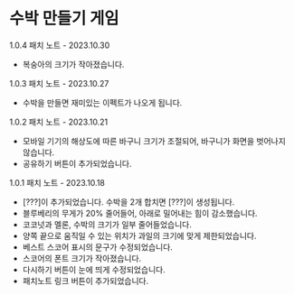 
# 수박 만들기 게임

1.0.4 패치 노트 - 2023.10.30
- 복숭아의 크기가 작아졌습니다.

1.0.3 패치 노트 - 2023.10.27
- 수박을 만들면 재미있는 이펙트가 나오게 됩니다.

1.0.2 패치 노트 - 2023.10.21
- 모바일 기기의 해상도에 따른 바구니 크기가 조절되어, 바구니가 화면을 벗어나지 않습니다.
- 공유하기 버튼이 추가되었습니다.

1.0.1 패치 노트 - 2023.10.18
- [???]이 추가되었습니다. 수박을 2개 합치면 [???]이 생성됩니다.
- 블루베리의 무게가 20% 줄어들어, 아래로 밀어내는 힘이 감소했습니다.
- 코코넛과 멜론, 수박의 크기가 일부 줄어들었습니다.
- 양쪽 끝으로 움직일 수 있는 위치가 과일의 크기에 맞게 제한되었습니다. 
- 베스트 스코어 표시의 문구가 수정되었습니다.
- 스코어의 폰트 크기가 작아졌습니다.
- 다시하기 버튼이 눈에 띄게 수정되었습니다.
- 패치노트 링크 버튼이 추가되었습니다.